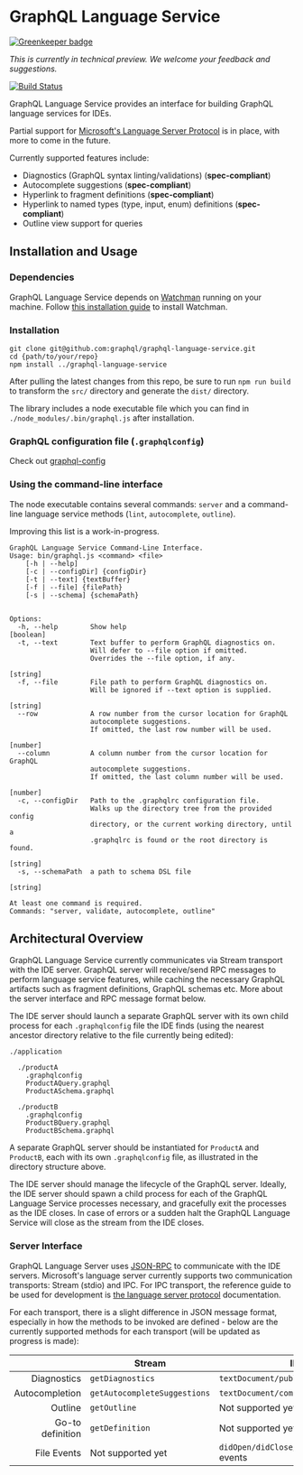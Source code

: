 # GraphQL Language Service

[![Greenkeeper badge](https://badges.greenkeeper.io/graphql/graphql-language-service.svg)](https://greenkeeper.io/)

_This is currently in technical preview. We welcome your feedback and suggestions._

[![Build Status](https://travis-ci.org/graphql/graphql-language-service.svg?branch=master)](https://travis-ci.org/graphql/graphql-language-service)

GraphQL Language Service provides an interface for building GraphQL language services for IDEs.

Partial support for [Microsoft's Language Server Protocol](https://github.com/Microsoft/language-server-protocol) is in place, with more to come in the future.

Currently supported features include:
- Diagnostics (GraphQL syntax linting/validations) (**spec-compliant**)
- Autocomplete suggestions (**spec-compliant**)
- Hyperlink to fragment definitions (**spec-compliant**)
- Hyperlink to named types (type, input, enum) definitions (**spec-compliant**)
- Outline view support for queries


## Installation and Usage

### Dependencies

GraphQL Language Service depends on [Watchman](https://facebook.github.io/watchman/) running on your machine. Follow [this installation guide](https://facebook.github.io/watchman/docs/install.html) to install Watchman.

### Installation

```
git clone git@github.com:graphql/graphql-language-service.git
cd {path/to/your/repo}
npm install ../graphql-language-service
```

After pulling the latest changes from this repo, be sure to run `npm run build` to transform the `src/` directory and generate the `dist/` directory.

The library includes a node executable file which you can find in `./node_modules/.bin/graphql.js` after installation.

### GraphQL configuration file (`.graphqlconfig`)

Check out [graphql-config](https://github.com/graphcool/graphql-config)

### Using the command-line interface

The node executable contains several commands: `server` and a command-line language service methods (`lint`, `autocomplete`, `outline`).

Improving this list is a work-in-progress.

```
GraphQL Language Service Command-Line Interface.
Usage: bin/graphql.js <command> <file>
    [-h | --help]
    [-c | --configDir] {configDir}
    [-t | --text] {textBuffer}
    [-f | --file] {filePath}
    [-s | --schema] {schemaPath}


Options:
  -h, --help        Show help                                          [boolean]
  -t, --text        Text buffer to perform GraphQL diagnostics on.
                    Will defer to --file option if omitted.
                    Overrides the --file option, if any.
                                                                        [string]
  -f, --file        File path to perform GraphQL diagnostics on.
                    Will be ignored if --text option is supplied.
                                                                        [string]
  --row             A row number from the cursor location for GraphQL
                    autocomplete suggestions.
                    If omitted, the last row number will be used.
                                                                        [number]
  --column          A column number from the cursor location for GraphQL
                    autocomplete suggestions.
                    If omitted, the last column number will be used.
                                                                        [number]
  -c, --configDir   Path to the .graphqlrc configuration file.
                    Walks up the directory tree from the provided config
                    directory, or the current working directory, until a
                    .graphqlrc is found or the root directory is found.
                                                                        [string]
  -s, --schemaPath  a path to schema DSL file
                                                                        [string]

At least one command is required.
Commands: "server, validate, autocomplete, outline"
```

## Architectural Overview

GraphQL Language Service currently communicates via Stream transport with the IDE server. GraphQL server will receive/send RPC messages to perform language service features, while caching the necessary GraphQL artifacts such as fragment definitions, GraphQL schemas etc. More about the server interface and RPC message format below.

The IDE server should launch a separate GraphQL server with its own child process for each `.graphqlconfig` file the IDE finds (using the nearest ancestor directory relative to the file currently being edited):
```
./application

  ./productA
    .graphqlconfig
    ProductAQuery.graphql
    ProductASchema.graphql

  ./productB
    .graphqlconfig
    ProductBQuery.graphql
    ProductBSchema.graphql
```
A separate GraphQL server should be instantiated for `ProductA` and `ProductB`, each with its own `.graphqlconfig` file, as illustrated in the directory structure above.

The IDE server should manage the lifecycle of the GraphQL server. Ideally, the IDE server should spawn a child process for each of the GraphQL Language Service processes necessary, and gracefully exit the processes as the IDE closes. In case of errors or a sudden halt the GraphQL Language Service will close as the stream from the IDE closes.

### Server Interface

GraphQL Language Server uses [JSON-RPC](http://www.jsonrpc.org/specification) to communicate with the IDE servers. Microsoft's language server currently supports two communication transports: Stream (stdio) and IPC. For IPC transport, the reference guide to be used for development is [the language server protocol](https://github.com/Microsoft/language-server-protocol/blob/master/protocol.md) documentation.

For each transport, there is a slight difference in JSON message format, especially in how the methods to be invoked are defined - below are the currently supported methods for each transport (will be updated as progress is made):

|                     | Stream                       | IPC                               |
| -------------------:|------------------------------|-----------------------------------|
| Diagnostics         | `getDiagnostics`             | `textDocument/publishDiagnostics` |
| Autocompletion      | `getAutocompleteSuggestions` | `textDocument/completion`         |
| Outline             | `getOutline`                 | Not supported yet                 |
| Go-to definition    | `getDefinition`              | Not supported yet                 |
| File Events         | Not supported yet            | `didOpen/didClose/didSave/didChange` events |
